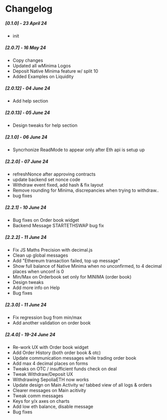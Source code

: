 # Changelog

##### [0.1.0] - 23 April 24

- init

##### [2.0.7] - 16 May 24

- Copy changes
- Updated all wMinima Logos
- Deposit Native Minima feature w/ split 10
- Added Examples on Liquidity

##### [2.0.12] - 04 June 24

- Add help section

##### [2.0.13] - 05 June 24

- Design tweaks for help section

##### [2.1.0] - 06 June 24

- Syncrhonize ReadMode to appear only after Eth api is setup up

##### [2.2.0] - 07 June 24

- refreshNonce after approving contracts
- update backend set nonce code
- Withdraw event fixed, add hash & fix layout
- Remove rounding for Minima, discrepancies when trying to withdraw..
- bug fixes

##### [2.2.1] - 10 June 24

- Bug fixes on Order book widget
- Backend Message STARTETHSWAP bug fix

##### [2.2.2] - 11 June 24

- Fix JS Maths Precision with decimal.js
- Clean up global messages
- Add "Ethereum transaction failed, top up message"
- Show full balance of Native Minima when no unconfirmed, to 4 decimal places when unconf is 0
- Min/Max on Orderbook set only for MINIMA (order book)
- Design tweaks
- Add more info on Help
- Bug fixes

##### [2.3.0] - 11 June 24

- Fix regression bug from min/max
- Add another validation on order book

##### [2.4.0] - 19-24 June 24

- Re-work UX with Order book widget
- Add Order History (both order book & otc)
- Update communication messages while trading order book
- Add max 4 decimal places on forms
- Tweaks on OTC / insufficient funds check on deal
- Tweak Withdraw/Deposit UX
- Withdrawing SepoliaETH now works
- Update design on Main Activity w/ tabbed view of all logs & orders
- Clearer messages on Main acitivity
- Tweak comm messages
- Keys for y/x axes on charts
- Add low eth balance, disable message
- Bug fixes
